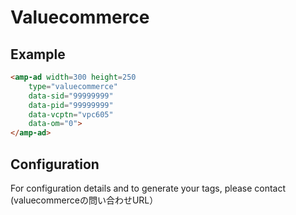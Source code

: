 <!---
Copyright 2016 The AMP HTML Authors. All Rights Reserved.

Licensed under the Apache License, Version 2.0 (the "License");
you may not use this file except in compliance with the License.
You may obtain a copy of the License at

      http://www.apache.org/licenses/LICENSE-2.0

Unless required by applicable law or agreed to in writing, software
distributed under the License is distributed on an "AS-IS" BASIS,
WITHOUT WARRANTIES OR CONDITIONS OF ANY KIND, either express or implied.
See the License for the specific language governing permissions and
limitations under the License.
-->

# Valuecommerce

## Example

```html
<amp-ad width=300 height=250
    type="valuecommerce"
    data-sid="99999999"
    data-pid="99999999"
    data-vcptn="vpc605"
    data-om="0">
</amp-ad>
```

## Configuration

For configuration details and to generate your tags, please contact (valuecommerceの問い合わせURL）

